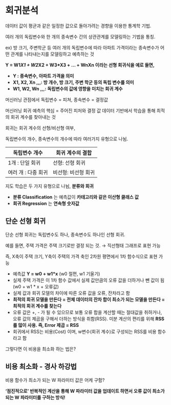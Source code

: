 # 회귀분석

데이터 값이 평균과 같은 일정한 값으로 돌아가려는 경향을 이용한 통계학 기법.

여러 개의 독립변수와 한 개의 종속변수 간의 상관관계를 모델링하는 기법을 통칭.

ex) 방 크기, 주변학군 등 여러 개의 독립변수에 따라 아파트 가격이라는 종속변수가 어떤 관계를 나타내는지를 모델링하고 예측하는 것

**Y = W1*X1 + W2*X2 + W3*X3 + … + WnXn 이라는 선형 회귀식을 예로 들면,**

- **Y : 종속변수, 아파트 가격을 의미**
- **X1, X2, Xn ,,,: 방 개수, 방 크기, 주변 학군 등의 독립 변수를 의미**
- **W1, W2, Wn ,,,: 독립변수의 값에 영향을 미치는 회귀 계수**

머신러닝 관점에서 독립변수 = 피쳐, 종속변수 = 결정값

머신러닝 회귀 예측의 핵심 = 주어진 피처와 결정 값 데이터 기반에서 학습을 통해 최적의 회귀 계수를 찾아내는 것

회귀는 회귀 계수의 선형/비선형 여부,

독립변수의 개수, 종속변수의 개수에 따라 여러가지 유형으로 나뉨.

| 독립변수 개수 | 회귀 계수의 결합 |
| --- | --- |
| 1개 : 단일 회귀 | 선형: 선형 회귀 |
| 여러 개 : 다중 회귀 | 비선형: 비선형 회귀 |

지도 학습은 두 가지 유형으로 나뉨, **분류와 회귀**

- **분류 Classification** 는 예측값이 **카테고리와 같은 이산형 클래스 값**
- **회귀 Regression** 는 **연속형 숫자값**

## 단순 선형 회귀

단순 선형 회귀는 독립변수도 하나, 종속변수도 하나인 선형 회귀.

예를 들면, 주택 가격은 주택 크기로만 결정 되는 것. → 직선형태 그래프로 표현 가능

즉, X축이 주택 크기, Y축이 주택의 가격 축인 2차원 평면에서 1차 함수식으로 표현 가능

- 예측값 **Y = w0 + w1*x** (w0 절편, w1 기울기)
- 실제 주택 가격은 이 1차 함수 값에서 실제 값만큼의 오류 값을 더하거나 뺀 값이 됨 (w0 + w1 * x + 오류값)
- 실제 값과 회귀 모델의 차이에 따른 오류 값을 오류, 잔차라고 함
- **최적의 회귀 모델을 만든다 = 전체 데이터의 잔차 합이 최소가 되는 모델을 만든다 = 최적의 회귀 계수를 찾는다**
- 오류 값은 +, - 가 될 수 있으므로 보통 오류 합을 계산할 때는 절대값을 취하거나, 오류 값의 제곱을 구해서 더하는 방식을 취함(RSS). 미분 계산의 편리를 위해 **RSS를 많이 사용. 즉, Error 제곱 = RSS**
- 회귀에서 RSS는 비용(Cost) 이며, w변수(회귀 계수)로 구성되는 RSS를 비용 함수라고 함

그렇다면 이 비용을 최소화 하는 법은?

## 비용 최소화 - 경사 하강법

비용 함수가 최소가 되는 W 파라미터 값은 어케 구함?

**‘점진적으로’ 반복적인 계산을 통해 W 파라미터 값을 업데이트 하면서 오류 값이 최소가 되는 W 파라미터를 구하는 방식!**